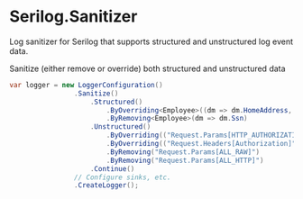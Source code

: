 # Serilog.Sanitizer
Log sanitizer for Serilog that supports structured and unstructured log event data.

Sanitize (either remove or override) both structured and unstructured data

```csharp
var logger = new LoggerConfiguration()
                .Sanitize()
                    .Structured()
                        .ByOverriding<Employee>((dm => dm.HomeAddress, "****** SENSITIVE INFORMATION ******"))
                        .ByRemoving<Employee>(dm => dm.Ssn)
                    .Unstructured()
                        .ByOverriding(("Request.Params[HTTP_AUTHORIZATION]", @"¯\_(ツ)_/¯"))
                        .ByOverriding(("Request.Headers[Authorization]", @"¯\_(ツ)_/¯"))
                        .ByRemoving("Request.Params[ALL_RAW]")
                        .ByRemoving("Request.Params[ALL_HTTP]")
                    .Continue()
                // Configure sinks, etc.
                .CreateLogger();
```